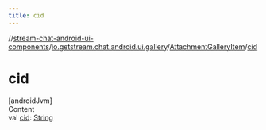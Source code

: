 ```yaml
---
title: cid
---
```

//[stream-chat-android-ui-components](../../../index.md)/[io.getstream.chat.android.ui.gallery](../index.md)/[AttachmentGalleryItem](index.md)/[cid](cid.md)



# cid  
[androidJvm]  
Content  
val [cid](cid.md): [String](https://kotlinlang.org/api/latest/jvm/stdlib/kotlin/-string/index.html)  



